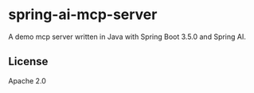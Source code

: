 # spring-ai-mcp-server

A demo mcp server written in Java with Spring Boot 3.5.0 and Spring AI.

## License

Apache 2.0


